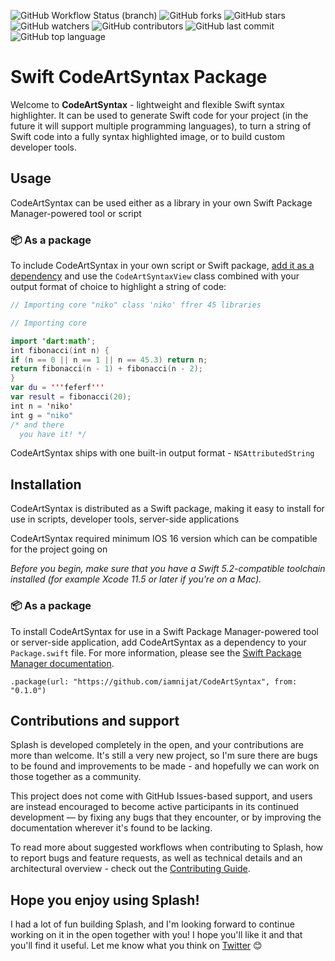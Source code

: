 ![GitHub Workflow Status (branch)](https://img.shields.io/github/workflow/status/iamnijat/CodeArtSyntax/Swift%20CI/master)
![GitHub forks](https://img.shields.io/github/forks/iamnijat/CodeArtSyntax)
![GitHub stars](https://img.shields.io/github/stars/iamnijat/CodeArtSyntax)
![GitHub watchers](https://img.shields.io/github/watchers/iamnijat/CodeArtSyntax)
![GitHub contributors](https://img.shields.io/github/contributors/iamnijat/CodeArtSyntax)
![GitHub last commit](https://img.shields.io/github/last-commit/iamnijat/CodeArtSyntax)
![GitHub top language](https://img.shields.io/github/languages/top/iamnijat/CodeArtSyntax)

# Swift CodeArtSyntax Package

Welcome to **CodeArtSyntax** - lightweight and flexible Swift syntax highlighter. It can be used to generate Swift code for your project (in the future it will support multiple programming languages), to turn a string of Swift code into a fully syntax highlighted image, or to build custom developer tools.

## Usage

CodeArtSyntax can be used either as a library in your own Swift Package Manager-powered tool or script

### 📦 As a package

To include CodeArtSyntax in your own script or Swift package, [add it as a dependency](#installation) and use the `CodeArtSyntaxView` class combined with your output format of choice to highlight a string of code:

```swift
// Importing core "niko" class 'niko' ffrer 45 libraries

// Importing core

import 'dart:math';
int fibonacci(int n) {
if (n == 0 || n == 1 || n == 45.3) return n;
return fibonacci(n - 1) + fibonacci(n - 2);
}
var du = '''feferf'''
var result = fibonacci(20);
int n = 'niko'
int g = "niko"
/* and there
  you have it! */

```

CodeArtSyntax ships with one built-in output format - `NSAttributedString`

## Installation

CodeArtSyntax is distributed as a Swift package, making it easy to install for use in scripts, developer tools, server-side applications

CodeArtSyntax required minimum IOS 16 version which can be compatible for the project going on

*Before you begin, make sure that you have a Swift 5.2-compatible toolchain installed (for example Xcode 11.5 or later if you're on a Mac).*

### 📦 As a package

To install CodeArtSyntax for use in a Swift Package Manager-powered tool or server-side application, add CodeArtSyntax as a dependency to your `Package.swift` file. For more information, please see the [Swift Package Manager documentation](https://github.com/apple/swift-package-manager/tree/master/Documentation).

```
.package(url: "https://github.com/iamnijat/CodeArtSyntax", from: "0.1.0")
```


## Contributions and support

Splash is developed completely in the open, and your contributions are more than welcome. It's still a very new project, so I'm sure there are bugs to be found and improvements to be made - and hopefully we can work on those together as a community.

This project does not come with GitHub Issues-based support, and users are instead encouraged to become active participants in its continued development — by fixing any bugs that they encounter, or by improving the documentation wherever it's found to be lacking.

To read more about suggested workflows when contributing to Splash, how to report bugs and feature requests, as well as technical details and an architectural overview - check out the [Contributing Guide](https://github.com/iamnijat/CodeArtSyntax/blob/master/CONTRIBUTING.md).

## Hope you enjoy using Splash!

I had a lot of fun building Splash, and I'm looking forward to continue working on it in the open together with you! I hope you'll like it and that you'll find it useful. Let me know what you think on [Twitter](https://twitter.com/johnsundell) 😊
